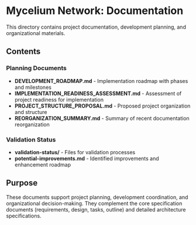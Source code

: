 # Mycelium Network: Documentation

This directory contains project documentation, development planning, and organizational materials.

## Contents

### Planning Documents
- **DEVELOPMENT_ROADMAP.md** - Implementation roadmap with phases and milestones
- **IMPLEMENTATION_READINESS_ASSESSMENT.md** - Assessment of project readiness for implementation
- **PROJECT_STRUCTURE_PROPOSAL.md** - Proposed project organization and structure
- **REORGANIZATION_SUMMARY.md** - Summary of recent documentation reorganization

### Validation Status
- **validation-status/** - Files for validation processes
- **potential-improvements.md** - Identified improvements and enhancement roadmap

## Purpose

These documents support project planning, development coordination, and organizational decision-making. They complement the core specification documents (requirements, design, tasks, outline) and detailed architecture specifications.